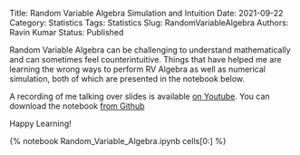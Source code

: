 Title: Random Variable Algebra Simulation and Intuition
Date: 2021-09-22
Category: Statistics
Tags: Statistics
Slug: RandomVariableAlgebra
Authors: Ravin Kumar
Status: Published

Random Variable Algebra can be challenging to understand mathematically and can sometimes
feel counterintuitive. Things that have helped me are learning the wrong ways to perform
RV Algebra as well as numerical simulation, both of which are presented in the notebook below.

A recording of me talking over slides is available [on Youtube](https://www.youtube.com/watch?v=6BklWi2b6vY).
You can download the notebook [from Github](https://github.com/canyon289/canyon289.github.io/tree/master/dev/content/notebooks/Random_Variable_Algebra.ipynb)  
  
Happy Learning!

{% notebook Random_Variable_Algebra.ipynb cells[0:] %}

